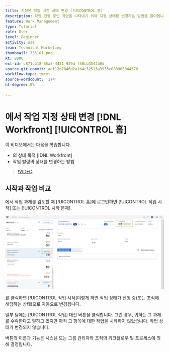 ```yaml
---
title: 지정된 작업 시간 상태 변경 [!UICONTROL 홈]
description: 작업 진행 중인 작업을 나타내기 위해 지정 상태를 변경하는 방법을 알아봅니다. [!UICONTROL 홈] 페이지. 에서 상태가 중요한 이유 이해 [!DNL  Workfront].
feature: Work Management
type: Tutorial
role: User
level: Beginner
activity: use
team: Technical Marketing
thumbnail: 335101.png
kt: 8800
exl-id: c871cb18-65a3-4451-929d-f50cb3544b8d
source-git-commit: adf12d7846d2a1b4c32513a3955c080905044576
workflow-type: tm+mt
source-wordcount: '174'
ht-degree: 0%

---
```


# 에서 작업 지정 상태 변경 [!DNL Workfront] [!UICONTROL 홈]

이 비디오에서는 다음을 학습합니다.

* 의 상태 목적 [!DNL  Workfront]
* 작업 발령의 상태를 변경하는 방법

>[!VIDEO](https://video.tv.adobe.com/v/335101/?quality=12)

## 시작과 작업 비교

에서 작업 과제를 검토할 때 [!UICONTROL 홈]에 로그인하면 [!UICONTROL 작업 시작] 또는 [!UICONTROL 시작 문제].

![[!DNL Workfront] [!UICONTROL 홈] 페이지에 버튼이 표시됩니다 [!UICONTROL 작업 시작].](assets/worker-fundamentals-1.png)

를 클릭하면 [!UICONTROL 작업 시작]이렇게 하면 작업 상태가 진행 중(또는 조직에 해당하는 상태)으로 자동으로 변경됩니다.

일부 팀에는 [!UICONTROL 작업] 대신 버튼을 클릭합니다. 그런 경우, 귀하는 그 과제를 수락한다고 말하고 있지만 아직 그 항목에 대한 작업을 시작하지 않았습니다. 작업 상태가 변경되지 않습니다.

버튼의 이름과 기능은 시스템 또는 그룹 관리자와 조직의 워크플로우 및 프로세스에 의해 결정됩니다.

<!---
learn more URLs
--->
